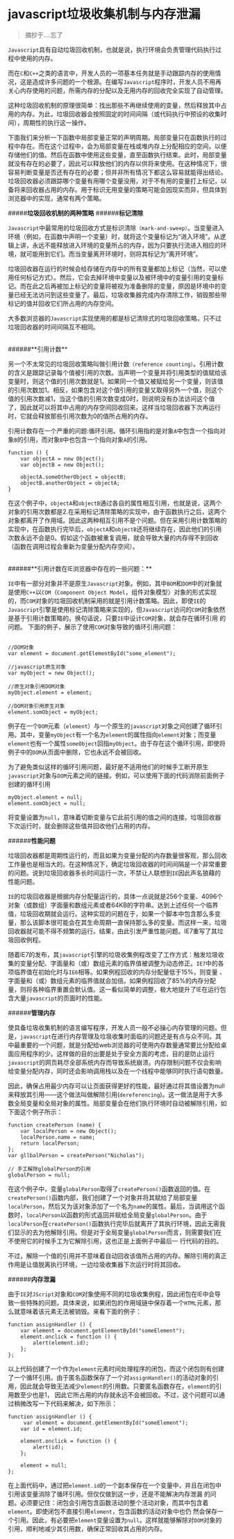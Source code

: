 # javascript垃圾收集机制与内存泄漏

>摘抄于....忘了

`Javascript`具有自动垃圾回收机制，也就是说，执行环境会负责管理代码执行过程中使用的内存。

而在`C`和`C++`之类的语言中，开发人员的一项基本任务就是手动跟踪内存的使用情况，这是造成许多问题的一个根源。在编写`Javascript`程序时，开发人员不用再关心内存使用的问题，所需内存的分配以及无用内存的回收完全实现了自动管理。

这种垃圾回收机制的原理很简单：找出那些不再继续使用的变量，然后释放其中占用的内存。为此，垃圾回收器会按照固定的时间间隔（或代码执行中预设的收集时间），周期性的执行这一操作。

下面我们来分析一下函数中局部变量正常的声明周期。局部变量只在函数执行的过程中存在。而在这个过程中，会为局部变量在栈或堆内存上分配相应的空间，以便存储他们的值。然后在函数中使用这些变量，直至函数执行结束。此时，局部变量就没有存在的必要了，因此可以释放他们的内存以供将来使用。在这种情况下，很容易判断变量是否还有存在的必要；但并非所有情况下都这么容易就能得出结论。垃圾回收器必须跟踪哪个变量有用哪个变量没用，对于不有用的变量打上标记，以备将来回收器占用的内存。用于标识无用变量的策略可能会因现实而异，但具体到浏览器中的实现，通常有两个策略。

#####**垃圾回收机制的两种策略**
######**标记清除**

`Javascript`中最常用的垃圾回收方式是标识清除`（mark-and-sweep）`。当变量进入环境（例如，在函数中声明一个变量）时，就将这个变量标记为“进入环境”。从逻辑上讲，永远不能释放进入环境的变量所占的内存，因为只要执行流进入相应的环境，就可能用到它们。而当变量离开环境时，则将其标记为“离开环境”。

垃圾回收器在运行的时候会给存储在内存中的所有变量都加上标记（当然，可以使用任何标记方式）。然后，它会去掉环境中变量以及被环境中的变量引用的变量标记。而在此之后再被加上标记的变量将被视为准备删除的变量，原因是环境中的变量已经无法访问到这些变量了。最后，垃圾收集器完成内存清除工作，销毁那些带标记的值并回收它们所占用的内存空间。

大多数浏览器的`Javascript`实现使用的都是标记清除式的垃圾回收策略，只不过垃圾回收器的时间间隔互不相同。

<br>
######**引用计数**

另一个不太常见的垃圾回收策略叫做引用计数`（reference counting）`。引用计数的含义是跟踪记录每个值被引用的次数。当声明一个变量并将引用类型的值赋给该变量时，则这个值的引用次数就是1。如果同一个值又被赋给另一个变量，则该值的引用次数加1。相反，如果包含对这个值引用的变量又取得另外一个值，则这个值的引用次数减1，当这个值的引用次数变成0时，则说明没有办法访问这个值了，因此就可以将其中占用的内存空间回收回来。这样当垃圾回收器下次再运行时，它就会释放那些引用次数为0的值所占用的内存。

引用计数存在一个严重的问题:循环引用。循环引用指的是对象`A`中包含一个指向对象`B`的引用，而对象`B`中也包含一个指向对象`A`的引用。


```
function () {
    var objectA = new Object();
    var objectB = new Object();

    objectA.someOtherObject = objectB;
    objectB.anotherObject = objectA;
}

```

在这个例子中，`objectA`和`objectB`通过各自的属性相互引用，也就是说，这两个对象的引用次数都是2.在采用标记清除策略的实现中，由于函数执行之后，这两个对象都离开了作用域。因此这两种相互引用不是个问题。但在采用引用计数策略的实现中，在函数执行完毕后，`objectA`和`objectB`还将继续存在，因此他们的引用次数永远不会是0。假如这个函数被重复调用，就会导致大量的内存得不到回收（函数在调用过程会重新为变量分配内存空间）。

<br>
######**引用计数在IE浏览器中存在的一些问题：**

`IE`中有一部分对象并不是原生`Javascript`对象。例如，其中`BOM`和`DOM`中的对象就是使用`C++`以`COM`（`Component Object Model`，组件对象模型）对象的形式实现的，而`COM`对象的垃圾回收机制采用的就是引用计数策略。因此，即使`IE`的`Javascript`引擎是使用标记清除策略来实现的，但`Javascript`访问的`COM`对象依然是基于引用计数策略的。换句话说，只要`IE`中设计`COM`对象，就会存在循环引用 的问题。
下面的例子，展示了使用`COM`对象导致的循环引用问题：

```

//DOM对象
var element = document.getElementById("some_element");

//javascript原生对象
var myObject = new Object();

//原生对象引用DOM对象
myObject.element = element;

//DOM对象引用原生对象
element.somObject = myObject;
```

例子在一个`DOM`元素（`element`）与一个原生的`javascript`对象之间创建了循环引用。其中，变量`myObject`有一个名为`element`的属性指向`element`对象；而变量`element`也有一个属性`someObject`回指`myObject`。由于存在这个循环引用，即使将例子中的`DOM`从页面中删除，它也永远不会被回收。

为了避免类似这样的循环引用问题，最好是不适用他们的时候手工断开原生`javascript`对象与`DOM`元素之间的链接。例如，可以使用下面的代码消除前面例子创建的循环引用

```
myObject.element = null;
element.somObject = null;
```

将变量设置为`null`，意味着切断变量与它此前引用的值之间的连接。垃圾回收器下次运行时，就会删除这些值并回收他们占用的内存。

######**性能问题**

垃圾回收器都是周期性运行的，而且如果为变量分配的内存数量很客观，那么回收工作量也是相当大的。在这种情况下，确定垃圾回收器的时间间隔是一个非常重要的问题。说到垃圾回收器多长时间运行一次，不禁让人联想到`IE`因此声名狼藉的性能问题。

`IE`的垃圾回收器是根据内存分配量运行的，具体一点说就是256个变量、4096个对象（或数组）字面量和数组元素或者64KB的字符串。达到上述任何一个临界值，垃圾回收期就会运行。这种实现的问题在于，如果一个脚本中包含那么多变量，那么该脚本很可能会在其生命周期一直保持那么多的变量。而这样一来，垃圾回收器就可能不得不频繁的运行。结果，由此引发严重性能问题。IE7重写了其垃圾回收例程。

随着IE7的发布，其`javascript`引擎的垃圾收集例程改变了工作方式：触发垃圾收集的变量分配、字面量和（或）数组元素的临界值被调整为动态修正。`IE7`中的各项临界值在初始化时与`IE6`相等。如果例程回收的内存分配量低于15%，则变量 、字面量和（或）数组元素的临界值就会加倍。如果例程回收了85%的内存分配量，则将各种临界重置会默认值。这一看似简单的调整，极大地提升了IE在运行包含大量`javascript`的页面时的性能。


######**管理内存**

使具备垃圾收集机制的语言编写程序，开发人员一般不必操心内存管理的问题。但是，`javascript`在进行内存管理及垃圾收集时面临的问题还是有点与众不同。其中最重要的一个问题，就是分配给web浏览器的可使用内存数量通常要比分配给桌面应用程序的少。这样做的目的出要是处于安全方面的考虑，目的是防止运行`javascript`的网页耗尽全部系统内存而导致系统崩溃。内存限制问题不仅会影响给变量分配内存，同时还会影响调用栈以及在一个线程中能够同时执行语句数量。

因此，确保占用最少内存可以让页面获得更好的性能，最好通过将其值设置为null来释放其引用——这个做法叫做解除引用(`dereferencing`)。这一做法是用于大多数全局变量和全局对象的属性。局部变量会在他们执行环境时自动被解除引用，如下面这个例子所示：


```
function createPerson (name) {
    var localPerson = new Object();
    localPerson.name = name;
    return localPerson;
};
var gllbalPerson = createPerson("Nicholas");

// 手工解除globalPerson的引用
globalPerson = null;

```

在这个例子中，变量`globalPerson`取得了`createPerson()`函数返回的值。在`createPerson()`函数内部，我们创建了一个对象并将其赋给了局部变量`localPerson`，然后又为该对象添加了一个名为`name`的属性。最后，当调用这个函数时，`localPerson`以函数的形式返回并赋给全局变量`globalPerson`。由于`localPerson`在`createPerson()`函数执行完毕后就离开了其执行环境，因此无需我们显示的去为他解除引用。但是对于全局变量`globalPerson`而言，则需要我们在不使用它的时候手工为它解除引用，这也正是上面例子中最后一 行代码的目的。

不过，解除一个值的引用并不意味着自动回收该值所占用的内存。解除引用的真正作用是让值脱离执行环境，一边垃圾收集器下次运行时将其回收。


######**内存泄漏**

由于`IE`对`JScript`对象和`COM`对象使用不同的垃圾收集例程，因此闭包在IE中会导致一些特殊的问题。具体来说，如果闭包的作用域链中保存着一个`HTML`元素，那么就意味着该元素无法被销毁。来看下面的例子：

```
function assignHandler () {
    var element = document.getElementById("someElement");
    element.onclick = function () {
        alert(element.id);
    };
};

```

以上代码创建了一个作为`element`元素时间处理程序的闭包，而这个闭包则有创建了一个循环引用。由于匿名函数保存了一个对`assignHandler()`的活动对象的引用，因此就会导致无法减少`element`的引用数。只要匿名函数存在，`element`的引用数至少也是1，
因此它所占用的内存就永远不会被回收。不过，这个问题可以通过稍微改写一下代码来解决，如下所示：

```
function assignHandler () {
     var element = document.getElementById("someElement");
    var id = element.id;
    
    element.onclick = function () {
        alert(id);
    };
    
    element = null;
};

```

在上面代码中，通过把`element.id`的一个副本保存在一个变量中，并且在闭包中引用该变量消除了循环引用。但仅仅做到这一步，还是不能解决内存泄漏 的问题。必须要记住：闭包会引用包含函数活动的整个活动对象，而其中包含着`element`。即使闭包不直接引用`element`，包含函数的活动对象中也仍 然会保存一个引用。因此，有必要把`element`变量设置为`null`。这样就能够解除对`DOM`对象的引用，顺利地减少其引用数，确保正常回收其占用的内存。
